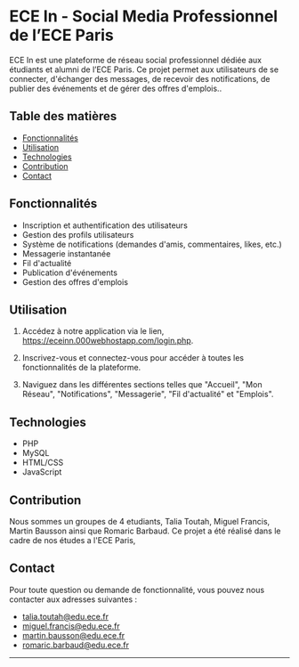 # ECE In - Social Media Professionnel de l’ECE Paris

ECE In est une plateforme de réseau social professionnel dédiée aux étudiants et alumni de l’ECE Paris. Ce projet permet aux utilisateurs de se connecter, d'échanger des messages, de recevoir des notifications, de publier des événements et de gérer des offres d'emplois..

## Table des matières

- [Fonctionnalités](#fonctionnalités)
- [Utilisation](#utilisation)
- [Technologies](#technologies)
- [Contribution](#contribution)
- [Contact](#contact)

## Fonctionnalités

- Inscription et authentification des utilisateurs
- Gestion des profils utilisateurs
- Système de notifications (demandes d'amis, commentaires, likes, etc.)
- Messagerie instantanée
- Fil d'actualité
- Publication d'événements
- Gestion des offres d'emplois

## Utilisation

1. Accédez à notre application via le lien, https://eceinn.000webhostapp.com/login.php.

2. Inscrivez-vous et connectez-vous pour accéder à toutes les fonctionnalités de la plateforme.

3. Naviguez dans les différentes sections telles que "Accueil", "Mon Réseau", "Notifications", "Messagerie", "Fil d'actualité" et "Emplois".

## Technologies

- PHP
- MySQL
- HTML/CSS
- JavaScript

## Contribution

Nous sommes un groupes de 4 etudiants, Talia Toutah, Miguel Francis, Martin Bausson ainsi que Romaric Barbaud.
Ce projet a été réalisé dans le cadre de nos études a l'ECE Paris, 


## Contact

Pour toute question ou demande de fonctionnalité, vous pouvez nous contacter aux adresses suivantes : 
- [talia.toutah@edu.ece.fr](mailto:talia.toutah@edu.ece.fr)
- [miguel.francis@edu.ece.fr](mailto:miguel.francis@edu.ece.fr)
- [martin.bausson@edu.ece.fr](mailto:martin.bausson@edu.ece.fr)
- [romaric.barbaud@edu.ece.fr](mailto:romaric.barbaud@edu.ece.fr)

---
